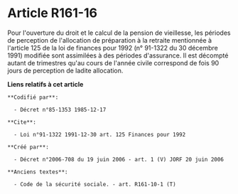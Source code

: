 # Article R161-16

Pour l'ouverture du droit et le calcul de la pension de vieillesse, les périodes de perception de l'allocation de préparation
à la retraite mentionnée à l'article 125 de la loi de finances pour 1992 (n° 91-1322 du 30 décembre 1991) modifiée sont
assimilées à des périodes d'assurance. Il est décompté autant de trimestres qu'au cours de l'année civile correspond de fois
90 jours de perception de ladite allocation.

**Liens relatifs à cet article**

	**Codifié par**:

	  - Décret n°85-1353 1985-12-17

	**Cite**:

	  - Loi n°91-1322 1991-12-30 art. 125 Finances pour 1992

	**Créé par**:

	  - Décret n°2006-708 du 19 juin 2006 - art. 1 (V) JORF 20 juin 2006

	**Anciens textes**:

	  - Code de la sécurité sociale. - art. R161-10-1 (T)

